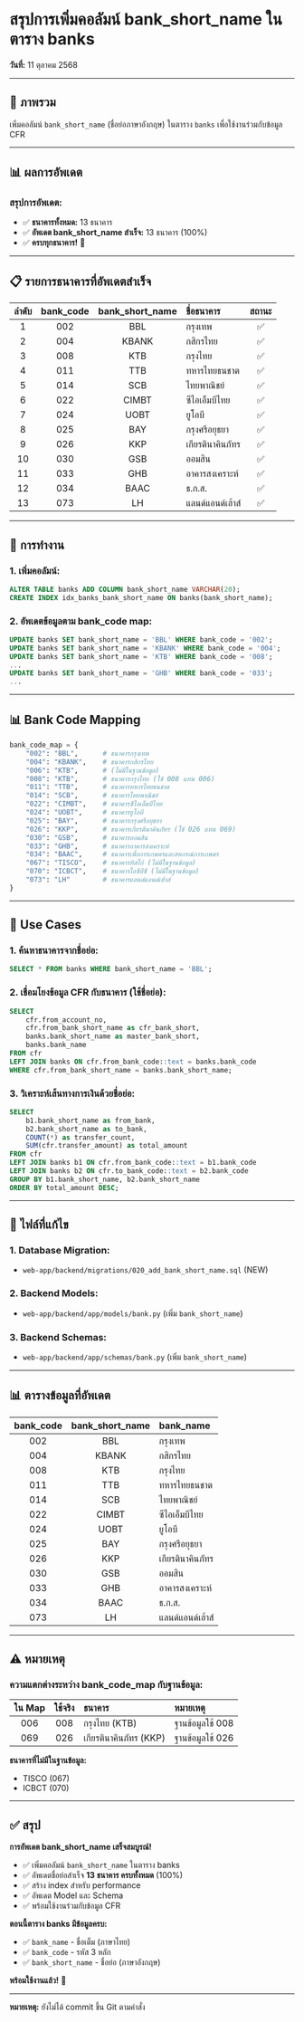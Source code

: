 # สรุปการเพิ่มคอลัมน์ bank_short_name ในตาราง banks

**วันที่:** 11 ตุลาคม 2568

---

## 🎯 ภาพรวม

เพิ่มคอลัมน์ `bank_short_name` (ชื่อย่อภาษาอังกฤษ) ในตาราง `banks` เพื่อใช้งานร่วมกับข้อมูล CFR

---

## 📊 ผลการอัพเดต

### **สรุปการอัพเดต:**
- ✅ **ธนาคารทั้งหมด:** 13 ธนาคาร
- ✅ **อัพเดต bank_short_name สำเร็จ:** 13 ธนาคาร (100%)
- ✅ **ครบทุกธนาคาร!** 🎉

---

## 📋 รายการธนาคารที่อัพเดตสำเร็จ

| ลำดับ | bank_code | bank_short_name | ชื่อธนาคาร | สถานะ |
|:---:|:---:|:---:|:---|:---:|
| 1 | 002 | BBL | กรุงเทพ | ✅ |
| 2 | 004 | KBANK | กสิกรไทย | ✅ |
| 3 | 008 | KTB | กรุงไทย | ✅ |
| 4 | 011 | TTB | ทหารไทยธนชาต | ✅ |
| 5 | 014 | SCB | ไทยพาณิชย์ | ✅ |
| 6 | 022 | CIMBT | ซีไอเอ็มบีไทย | ✅ |
| 7 | 024 | UOBT | ยูโอบี | ✅ |
| 8 | 025 | BAY | กรุงศรีอยุธยา | ✅ |
| 9 | 026 | KKP | เกียรตินาคินภัทร | ✅ |
| 10 | 030 | GSB | ออมสิน | ✅ |
| 11 | 033 | GHB | อาคารสงเคราะห์ | ✅ |
| 12 | 034 | BAAC | ธ.ก.ส. | ✅ |
| 13 | 073 | LH | แลนด์แอนด์เฮ้าส์ | ✅ |

---

## 🔄 การทำงาน

### **1. เพิ่มคอลัมน์:**
```sql
ALTER TABLE banks ADD COLUMN bank_short_name VARCHAR(20);
CREATE INDEX idx_banks_bank_short_name ON banks(bank_short_name);
```

### **2. อัพเดตข้อมูลตาม bank_code map:**
```sql
UPDATE banks SET bank_short_name = 'BBL' WHERE bank_code = '002';
UPDATE banks SET bank_short_name = 'KBANK' WHERE bank_code = '004';
UPDATE banks SET bank_short_name = 'KTB' WHERE bank_code = '008';
...
UPDATE banks SET bank_short_name = 'GHB' WHERE bank_code = '033';
...
```

---

## 📊 Bank Code Mapping

```python
bank_code_map = {
    "002": "BBL",      # ธนาคารกรุงเทพ
    "004": "KBANK",    # ธนาคารกสิกรไทย
    "006": "KTB",      # (ไม่มีในฐานข้อมูล)
    "008": "KTB",      # ธนาคารกรุงไทย (ใช้ 008 แทน 006)
    "011": "TTB",      # ธนาคารทหารไทยธนชาต
    "014": "SCB",      # ธนาคารไทยพาณิชย์
    "022": "CIMBT",    # ธนาคารซีไอเอ็มบีไทย
    "024": "UOBT",     # ธนาคารยูโอบี
    "025": "BAY",      # ธนาคารกรุงศรีอยุธยา
    "026": "KKP",      # ธนาคารเกียรตินาคินภัทร (ใช้ 026 แทน 069)
    "030": "GSB",      # ธนาคารออมสิน
    "033": "GHB",      # ธนาคารอาคารสงเคราะห์
    "034": "BAAC",     # ธนาคารเพื่อการเกษตรและสหกรณ์การเกษตร
    "067": "TISCO",    # ธนาคารทิสโก้ (ไม่มีในฐานข้อมูล)
    "070": "ICBCT",    # ธนาคารไอซีบีซี (ไม่มีในฐานข้อมูล)
    "073": "LH"        # ธนาคารแลนด์แอนด์เฮ้าส์
}
```

---

## 🎯 Use Cases

### **1. ค้นหาธนาคารจากชื่อย่อ:**
```sql
SELECT * FROM banks WHERE bank_short_name = 'BBL';
```

### **2. เชื่อมโยงข้อมูล CFR กับธนาคาร (ใช้ชื่อย่อ):**
```sql
SELECT 
    cfr.from_account_no,
    cfr.from_bank_short_name as cfr_bank_short,
    banks.bank_short_name as master_bank_short,
    banks.bank_name
FROM cfr
LEFT JOIN banks ON cfr.from_bank_code::text = banks.bank_code
WHERE cfr.from_bank_short_name = banks.bank_short_name;
```

### **3. วิเคราะห์เส้นทางการเงินด้วยชื่อย่อ:**
```sql
SELECT 
    b1.bank_short_name as from_bank,
    b2.bank_short_name as to_bank,
    COUNT(*) as transfer_count,
    SUM(cfr.transfer_amount) as total_amount
FROM cfr
LEFT JOIN banks b1 ON cfr.from_bank_code::text = b1.bank_code
LEFT JOIN banks b2 ON cfr.to_bank_code::text = b2.bank_code
GROUP BY b1.bank_short_name, b2.bank_short_name
ORDER BY total_amount DESC;
```

---

## 📁 ไฟล์ที่แก้ไข

### **1. Database Migration:**
- `web-app/backend/migrations/020_add_bank_short_name.sql` (NEW)

### **2. Backend Models:**
- `web-app/backend/app/models/bank.py` (เพิ่ม `bank_short_name`)

### **3. Backend Schemas:**
- `web-app/backend/app/schemas/bank.py` (เพิ่ม `bank_short_name`)

---

## 📊 ตารางข้อมูลที่อัพเดต

| bank_code | bank_short_name | bank_name |
|:---:|:---:|:---|
| 002 | BBL | กรุงเทพ |
| 004 | KBANK | กสิกรไทย |
| 008 | KTB | กรุงไทย |
| 011 | TTB | ทหารไทยธนชาต |
| 014 | SCB | ไทยพาณิชย์ |
| 022 | CIMBT | ซีไอเอ็มบีไทย |
| 024 | UOBT | ยูโอบี |
| 025 | BAY | กรุงศรีอยุธยา |
| 026 | KKP | เกียรตินาคินภัทร |
| 030 | GSB | ออมสิน |
| 033 | GHB | อาคารสงเคราะห์ |
| 034 | BAAC | ธ.ก.ส. |
| 073 | LH | แลนด์แอนด์เฮ้าส์ |

---

## ⚠️ หมายเหตุ

### **ความแตกต่างระหว่าง bank_code_map กับฐานข้อมูล:**

| ใน Map | ใช้จริง | ธนาคาร | หมายเหตุ |
|:---:|:---:|:---|:---|
| 006 | 008 | กรุงไทย (KTB) | ฐานข้อมูลใช้ 008 |
| 069 | 026 | เกียรตินาคินภัทร (KKP) | ฐานข้อมูลใช้ 026 |

**ธนาคารที่ไม่มีในฐานข้อมูล:**
- TISCO (067)
- ICBCT (070)

---

## ✅ สรุป

**การอัพเดต bank_short_name เสร็จสมบูรณ์!**

- ✅ เพิ่มคอลัมน์ `bank_short_name` ในตาราง banks
- ✅ อัพเดตชื่อย่อสำเร็จ **13 ธนาคาร ครบทั้งหมด** (100%)
- ✅ สร้าง index สำหรับ performance
- ✅ อัพเดต Model และ Schema
- ✅ พร้อมใช้งานร่วมกับข้อมูล CFR

**ตอนนี้ตาราง banks มีข้อมูลครบ:**
- ✅ `bank_name` - ชื่อเต็ม (ภาษาไทย)
- ✅ `bank_code` - รหัส 3 หลัก
- ✅ `bank_short_name` - ชื่อย่อ (ภาษาอังกฤษ)

**พร้อมใช้งานแล้ว!** 🎉

---

**หมายเหตุ:** ยังไม่ได้ commit ขึ้น Git ตามคำสั่ง

